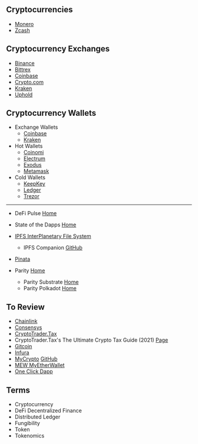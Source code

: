 ## Cryptocurrencies
* [Monero](https://www.getmonero.org/)
* [Zcash](https://z.cash/)

## Cryptocurrency Exchanges
* [Binance](https://www.binance.us/en/home)
* [Bittrex](https://bittrex.com/)
* [Coinbase](https://www.coinbase.com/)
* [Crypto.com](https://crypto.com/)
* [Kraken](https://www.kraken.com/)
* [Uphold](https://uphold.com/en-us)

## Cryptocurrency Wallets
* Exchange Wallets
  * [Coinbase](https://www.coinbase.com/)
  * [Kraken](https://www.kraken.com/)
* Hot Wallets
  * [Coinomi](https://www.coinomi.com/en/)
  * [Electrum](https://electrum.org/#home)
  * [Exodus](https://www.exodus.com/)
  * [Metamask](https://metamask.io/)
* Cold Wallets
  * [KeepKey](https://shapeshift.com/keepkey)
  * [Ledger](https://www.ledger.com/)
  * [Trezor](https://trezor.io/)

---

* DeFi Pulse [Home](https://defipulse.com)
* State of the Dapps [Home](https://www.stateofthedapps.com)

* [IPFS InterPlanetary File System](https://ipfs.io/)
  * IPFS Companion [GitHub](https://github.com/ipfs/ipfs-companion)
* [Pinata](https://pinata.cloud)

* Parity [Home](https://www.parity.io)
  * Parity Substrate [Home](https://www.parity.io/technologies/substrate/)
  * Parity Polkadot [Home](https://polkadot.network)

## To Review
* [Chainlink](https://data.chain.link)
* [Consensys](https://www.consensys.net)
* [CryptoTrader.Tax](https://cryptotrader.tax/)
* CryptoTrader.Tax's The Ultimate Crypto Tax Guide (2021) [Page](https://cryptotrader.tax/blog/the-traders-guide-to-cryptocurrency-taxes)
* [Gitcoin](https://gitcoin.co)
* [Infura](https://infura.io/)
* [MyCrypto](https://www.mycrypto.com/) [GitHub](https://github.com/MyCryptoHQ/MyCrypto)
* [MEW MyEtherWallet](https://www.myetherwallet.com/)
* [One Click Dapp](https://oneclickdapp.com)

## Terms
* Cryptocurrency
* DeFi Decentralized Finance
* Distributed Ledger
* Fungibility
* Token
* Tokenomics
